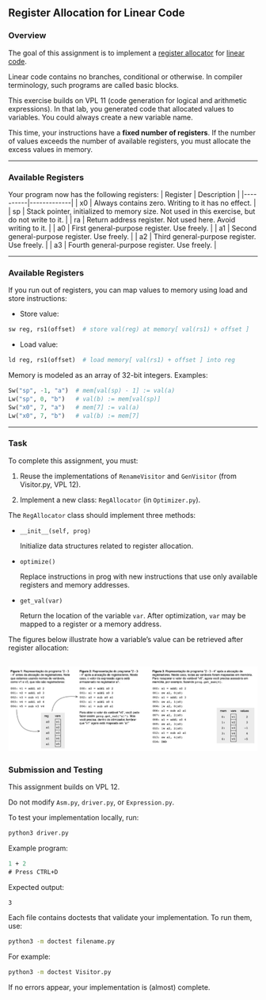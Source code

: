 ## Register Allocation for Linear Code

### Overview

The goal of this assignment is to implement a [register allocator](https://en.wikipedia.org/wiki/Register_allocation) for [linear code](https://en.wikipedia.org/wiki/Basic_block).

Linear code contains no branches, conditional or otherwise. In compiler terminology, such programs are called basic blocks.

This exercise builds on VPL 11 (code generation for logical and arithmetic expressions). In that lab, you generated code that allocated values to variables. You could always create a new variable name.

This time, your instructions have a **fixed number of registers**. If the number of values exceeds the number of available registers, you must allocate the excess values in memory.

---
### Available Registers
Your program now has the following registers:
| Register | Description |
|----------|-------------|
| x0       | Always contains zero. Writing to it has no effect. |
| sp       | Stack pointer, initialized to memory size. Not used in this exercise, but do not write to it. |
| ra       | Return address register. Not used here. Avoid writing to it. |
| a0       | First general-purpose register. Use freely. |
| a1       | Second general-purpose register. Use freely. |
| a2       | Third general-purpose register. Use freely. |
| a3       | Fourth general-purpose register. Use freely. |

--- 

### Available Registers
If you run out of registers, you can map values to memory using load and store instructions:
- Store value:
```Python
sw reg, rs1(offset)  # store val(reg) at memory[ val(rs1) + offset ]
```
- Load value:
```Python
ld reg, rs1(offset)  # load memory[ val(rs1) + offset ] into reg
```
Memory is modeled as an array of 32-bit integers. Examples:

```Python
Sw("sp", -1, "a")  # mem[val(sp) - 1] := val(a)
Lw("sp", 0, "b")   # val(b) := mem[val(sp)]
Sw("x0", 7, "a")   # mem[7] := val(a)
Lw("x0", 7, "b")   # val(b) := mem[7]
```
---
### Task

To complete this assignment, you must:

1. Reuse the implementations of ``RenameVisitor`` and ``GenVisitor`` (from Visitor.py, VPL 12).

2. Implement a new class: ``RegAllocator`` (in ``Optimizer.py``).

The ``RegAllocator`` class should implement three methods:

- ``__init__(self, prog)``

    Initialize data structures related to register allocation.

- ``optimize()``

    Replace instructions in prog with new instructions that use only available registers and memory addresses.

- ``get_val(var)``

    Return the location of the variable ``var``. After optimization, ``var`` may be mapped to a register or a memory address.

The figures below illustrate how a variable’s value can be retrieved after register allocation:

![Screenshot](../assets/images/registerAllocationForLinearCode.png)
---
### Submission and Testing

This assignment builds on VPL 12.

Do not modify ``Asm.py``, ``driver.py``, or ``Expression.py``.

To test your implementation locally, run:

```Bash
python3 driver.py
```

Example program:

```sml
1 + 2
# Press CTRL+D
```

Expected output:
```Bash
3
```

Each file contains doctests that validate your implementation.
To run them, use:
```bash
python3 -m doctest filename.py
```

For example:

```bash
python3 -m doctest Visitor.py
```

If no errors appear, your implementation is (almost) complete.